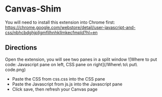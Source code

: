 # Canvas-Shim
You will need to install this extension into Chrome first:
https://chrome.google.com/webstore/detail/user-javascript-and-css/nbhcbdghjpllgmfilhnhkllmkecfmpld?hl=en

## Directions
Open the extension, you will see two panes in a split window
![Where to put code: Javascript pane on left, CSS pane on right](/Where\ to\ put\ code.png)

- Paste the CSS from css.css into the CSS pane
- Paste the Javascript from js.js into the Javascript pane
- Click save, then refresh your Canvas page
